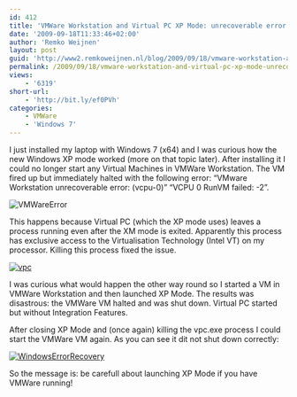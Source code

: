 ```yaml
---
id: 412
title: 'VMWare Workstation and Virtual PC XP Mode: unrecoverable error'
date: '2009-09-18T11:33:46+02:00'
author: 'Remko Weijnen'
layout: post
guid: 'http://www2.remkoweijnen.nl/blog/2009/09/18/vmware-workstation-and-virtual-pc-xp-mode-unrecoverable-error/'
permalink: /2009/09/18/vmware-workstation-and-virtual-pc-xp-mode-unrecoverable-error/
views:
    - '6319'
short-url:
    - 'http://bit.ly/ef0PVh'
categories:
    - VMWare
    - 'Windows 7'
---
```


I just installed my laptop with Windows 7 (x64) and I was curious how the new Windows XP mode worked (more on that topic later). After installing it I could no longer start any Virtual Machines in VMWare Workstation. The VM fired up but immediately halted with the following error: “VMware Workstation unrecoverable error: (vcpu-0)” “VCPU 0 RunVM failed: -2”.

![VMWareError](http://192.168.40.25:8081/wp-content/uploads/2009/09/vmwareerror-2.png)

This happens because Virtual PC (which the XP mode uses) leaves a process running even after the XM mode is exited. Apparently this process has exclusive access to the Virtualisation Technology (Intel VT) on my processor. Killing this process fixed the issue.

[![vpc](http://192.168.40.25:8081/wp-content/uploads/2009/09/vpc-small.png)](http://192.168.40.25:8081/wp-content/uploads/2009/09/vpc.png)

I was curious what would happen the other way round so I started a VM in VMWare Workstation and then launched XP Mode. The results was disastrous: the VMWare VM halted and was shut down. Virtual PC started but without Integration Features.

After closing XP Mode and (once again) killing the vpc.exe process I could start the VMWare VM again. As you can see it dit not shut down correctly:

[![WindowsErrorRecovery](http://192.168.40.25:8081/wp-content/uploads/2009/09/windowserrorrecovery-small.png)](http://192.168.40.25:8081/wp-content/uploads/2009/09/windowserrorrecovery.png)

So the message is: be carefull about launching XP Mode if you have VMWare running!